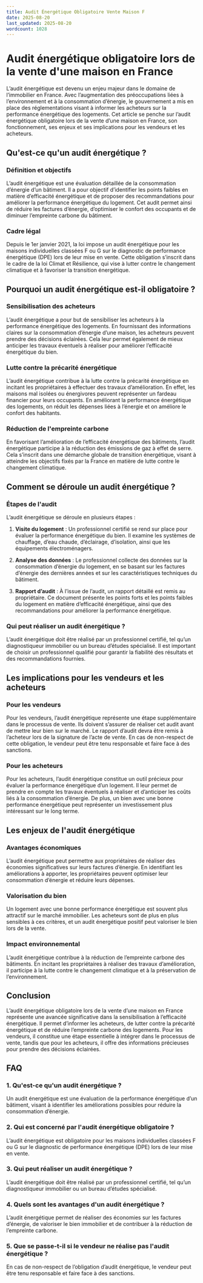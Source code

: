 ```yaml
---
title: Audit Énergétique Obligatoire Vente Maison F
date: 2025-08-20
last_updated: 2025-08-20
wordcount: 1028
---
```


# Audit énergétique obligatoire lors de la vente d'une maison en France

L’audit énergétique est devenu un enjeu majeur dans le domaine de l’immobilier en France. Avec l’augmentation des préoccupations liées à l’environnement et à la consommation d’énergie, le gouvernement a mis en place des réglementations visant à informer les acheteurs sur la performance énergétique des logements. Cet article se penche sur l’audit énergétique obligatoire lors de la vente d’une maison en France, son fonctionnement, ses enjeux et ses implications pour les vendeurs et les acheteurs.

## Qu'est-ce qu'un audit énergétique ?

### Définition et objectifs

L’audit énergétique est une évaluation détaillée de la consommation d’énergie d’un bâtiment. Il a pour objectif d’identifier les points faibles en matière d’efficacité énergétique et de proposer des recommandations pour améliorer la performance énergétique du logement. Cet audit permet ainsi de réduire les factures d’énergie, d’optimiser le confort des occupants et de diminuer l’empreinte carbone du bâtiment.

### Cadre légal

Depuis le 1er janvier 2021, la loi impose un audit énergétique pour les maisons individuelles classées F ou G sur le diagnostic de performance énergétique (DPE) lors de leur mise en vente. Cette obligation s’inscrit dans le cadre de la loi Climat et Résilience, qui vise à lutter contre le changement climatique et à favoriser la transition énergétique.

## Pourquoi un audit énergétique est-il obligatoire ?

### Sensibilisation des acheteurs

L’audit énergétique a pour but de sensibiliser les acheteurs à la performance énergétique des logements. En fournissant des informations claires sur la consommation d’énergie d’une maison, les acheteurs peuvent prendre des décisions éclairées. Cela leur permet également de mieux anticiper les travaux éventuels à réaliser pour améliorer l’efficacité énergétique du bien.

### Lutte contre la précarité énergétique

L’audit énergétique contribue à la lutte contre la précarité énergétique en incitant les propriétaires à effectuer des travaux d’amélioration. En effet, les maisons mal isolées ou énergivores peuvent représenter un fardeau financier pour leurs occupants. En améliorant la performance énergétique des logements, on réduit les dépenses liées à l’énergie et on améliore le confort des habitants.

### Réduction de l'empreinte carbone

En favorisant l’amélioration de l’efficacité énergétique des bâtiments, l’audit énergétique participe à la réduction des émissions de gaz à effet de serre. Cela s’inscrit dans une démarche globale de transition énergétique, visant à atteindre les objectifs fixés par la France en matière de lutte contre le changement climatique.

## Comment se déroule un audit énergétique ?

### Étapes de l'audit

L’audit énergétique se déroule en plusieurs étapes :

1. **Visite du logement** : Un professionnel certifié se rend sur place pour évaluer la performance énergétique du bien. Il examine les systèmes de chauffage, d’eau chaude, d’éclairage, d’isolation, ainsi que les équipements électroménagers.

2. **Analyse des données** : Le professionnel collecte des données sur la consommation d’énergie du logement, en se basant sur les factures d’énergie des dernières années et sur les caractéristiques techniques du bâtiment.

3. **Rapport d’audit** : À l’issue de l’audit, un rapport détaillé est remis au propriétaire. Ce document présente les points forts et les points faibles du logement en matière d’efficacité énergétique, ainsi que des recommandations pour améliorer la performance énergétique.

### Qui peut réaliser un audit énergétique ?

L’audit énergétique doit être réalisé par un professionnel certifié, tel qu’un diagnostiqueur immobilier ou un bureau d’études spécialisé. Il est important de choisir un professionnel qualifié pour garantir la fiabilité des résultats et des recommandations fournies.

## Les implications pour les vendeurs et les acheteurs

### Pour les vendeurs

Pour les vendeurs, l’audit énergétique représente une étape supplémentaire dans le processus de vente. Ils doivent s’assurer de réaliser cet audit avant de mettre leur bien sur le marché. Le rapport d’audit devra être remis à l’acheteur lors de la signature de l’acte de vente. En cas de non-respect de cette obligation, le vendeur peut être tenu responsable et faire face à des sanctions.

### Pour les acheteurs

Pour les acheteurs, l’audit énergétique constitue un outil précieux pour évaluer la performance énergétique d’un logement. Il leur permet de prendre en compte les travaux éventuels à réaliser et d’anticiper les coûts liés à la consommation d’énergie. De plus, un bien avec une bonne performance énergétique peut représenter un investissement plus intéressant sur le long terme.

## Les enjeux de l'audit énergétique

### Avantages économiques

L’audit énergétique peut permettre aux propriétaires de réaliser des économies significatives sur leurs factures d’énergie. En identifiant les améliorations à apporter, les propriétaires peuvent optimiser leur consommation d’énergie et réduire leurs dépenses.

### Valorisation du bien

Un logement avec une bonne performance énergétique est souvent plus attractif sur le marché immobilier. Les acheteurs sont de plus en plus sensibles à ces critères, et un audit énergétique positif peut valoriser le bien lors de la vente.

### Impact environnemental

L’audit énergétique contribue à la réduction de l’empreinte carbone des bâtiments. En incitant les propriétaires à réaliser des travaux d’amélioration, il participe à la lutte contre le changement climatique et à la préservation de l’environnement.

## Conclusion

L’audit énergétique obligatoire lors de la vente d’une maison en France représente une avancée significative dans la sensibilisation à l’efficacité énergétique. Il permet d’informer les acheteurs, de lutter contre la précarité énergétique et de réduire l’empreinte carbone des logements. Pour les vendeurs, il constitue une étape essentielle à intégrer dans le processus de vente, tandis que pour les acheteurs, il offre des informations précieuses pour prendre des décisions éclairées.

## FAQ

### 1. Qu'est-ce qu'un audit énergétique ?

Un audit énergétique est une évaluation de la performance énergétique d’un bâtiment, visant à identifier les améliorations possibles pour réduire la consommation d’énergie.

### 2. Qui est concerné par l'audit énergétique obligatoire ?

L’audit énergétique est obligatoire pour les maisons individuelles classées F ou G sur le diagnostic de performance énergétique (DPE) lors de leur mise en vente.

### 3. Qui peut réaliser un audit énergétique ?

L’audit énergétique doit être réalisé par un professionnel certifié, tel qu’un diagnostiqueur immobilier ou un bureau d’études spécialisé.

### 4. Quels sont les avantages d'un audit énergétique ?

L’audit énergétique permet de réaliser des économies sur les factures d’énergie, de valoriser le bien immobilier et de contribuer à la réduction de l’empreinte carbone.

### 5. Que se passe-t-il si le vendeur ne réalise pas l'audit énergétique ?

En cas de non-respect de l’obligation d’audit énergétique, le vendeur peut être tenu responsable et faire face à des sanctions.